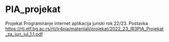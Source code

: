 # PIA_projekat
Projekat Programiranje internet aplikacija junski rok 22/23. Postavka https://rti.etf.bg.ac.rs/rti/ir4pia/materijali/projekat/2022_23_IR3PIA_Projekat_za_jun_jul_1.1.pdf
